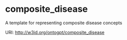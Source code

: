 # composite_disease

A template for representing composite disease concepts

URI: http://w3id.org/ontogpt/composite_disease

